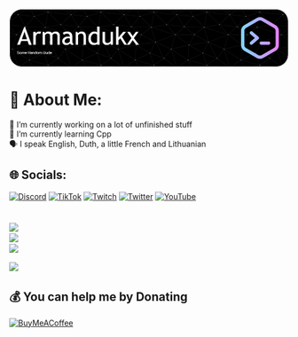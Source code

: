 ![github-header](https://github.com/Armandukx/Armandukx/blob/main/meh/github-header-image.png)

# 💫 About Me:
🔭 I’m currently working on a lot of unfinished stuff<br>🌱 I’m currently learning Cpp<br>🗣 I speak English, Duth, a little French and Lithuanian

## 🌐 Socials:
[![Discord](https://img.shields.io/badge/Discord-%237289DA.svg?logo=discord&logoColor=white)](https://discord.gg/https://discord.gg/MGrNJqsqZt) [![TikTok](https://img.shields.io/badge/TikTok-%23000000.svg?logo=TikTok&logoColor=white)](https://tiktok.com/@Armandukx) [![Twitch](https://img.shields.io/badge/Twitch-%239146FF.svg?logo=Twitch&logoColor=white)](https://twitch.tv/Armandukx) [![Twitter](https://img.shields.io/badge/Twitter-%231DA1F2.svg?logo=Twitter&logoColor=white)](https://twitter.com/Armandukx) [![YouTube](https://img.shields.io/badge/YouTube-%23FF0000.svg?logo=YouTube&logoColor=white)](https://www.youtube.com/@Armandukx)
#
![](https://github-readme-stats.vercel.app/api?username=Armandukx&theme=dark&hide_border=false&include_all_commits=true&count_private=false)<br/>
![](https://github-readme-streak-stats.herokuapp.com/?user=Armandukx&theme=dark&hide_border=false)<br/>
![](https://github-readme-stats.vercel.app/api/top-langs/?username=Armandukx&theme=dark&hide_border=false&include_all_commits=true&count_private=false&layout=compact)

[![](https://visitcount.itsvg.in/api?id=Armandukx&icon=0&color=1)](https://visitcount.itsvg.in)

## 💰 You can help me by Donating
[![BuyMeACoffee](https://img.shields.io/badge/Buy%20Me%20a%20Coffee-ffdd00?style=for-the-badge&logo=buy-me-a-coffee&logoColor=black)](https://buymeacoffee.com/Armandukx)
